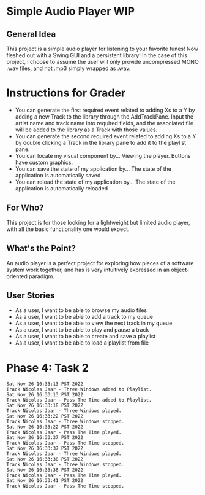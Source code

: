 # Simple Audio Player WIP

## General Idea

This project is a simple audio player for listening to your
favorite tunes! Now fleshed out with a Swing GUI and a persistent library!
In the case of this project, I choose to assume the user will only provide uncompressed
MONO .wav files, and not .mp3 simply wrapped as .wav. 

# Instructions for Grader

- You can generate the first required event related to adding Xs to a Y by adding a new Track to the library
through the AddTrackPane. Input the artist name and track name into required fields, and the associated
file will be added to the library as a Track with those values.
- You can generate the second required event related to adding Xs to a Y by double clicking a Track in
the library pane to add it to the playlist pane.
- You can locate my visual component by... Viewing the player. Buttons have custom graphics.
- You can save the state of my application by... The state of the application is automatically saved
- You can reload the state of my application by... The state of the application is automatically reloaded

## For Who?

This project is for those looking for a lightweight but
limited audio player, with all the basic functionality one
would expect.

## What's the Point?

An audio player is a perfect project for exploring how pieces
of a software system work together, and has is very intuitively
expressed in an object-oriented paradigm.


## User Stories

* As a user, I want to be able to browse my audio files
* As a user, I want to be able to add a track to my queue
* As a user, I want to be able to view the next track in my queue
* As a user, I want to be able to play and pause a track
* As a user, I want to be able to create and save a playlist
* As a user, I want to be able to load a playlist from file

# Phase 4: Task 2

```Sat Nov 26 16:29:33 PST 2022
Sat Nov 26 16:33:13 PST 2022
Track Nicolas Jaar - Three Windows added to Playlist.
Sat Nov 26 16:33:13 PST 2022
Track Nicolas Jaar - Pass The Time added to Playlist.
Sat Nov 26 16:33:18 PST 2022
Track Nicolas Jaar - Three Windows played.
Sat Nov 26 16:33:22 PST 2022
Track Nicolas Jaar - Three Windows stopped.
Sat Nov 26 16:33:22 PST 2022
Track Nicolas Jaar - Pass The Time played.
Sat Nov 26 16:33:37 PST 2022
Track Nicolas Jaar - Pass The Time stopped.
Sat Nov 26 16:33:37 PST 2022
Track Nicolas Jaar - Three Windows played.
Sat Nov 26 16:33:38 PST 2022
Track Nicolas Jaar - Three Windows stopped.
Sat Nov 26 16:33:38 PST 2022
Track Nicolas Jaar - Pass The Time played.
Sat Nov 26 16:33:41 PST 2022
Track Nicolas Jaar - Pass The Time stopped.
```
